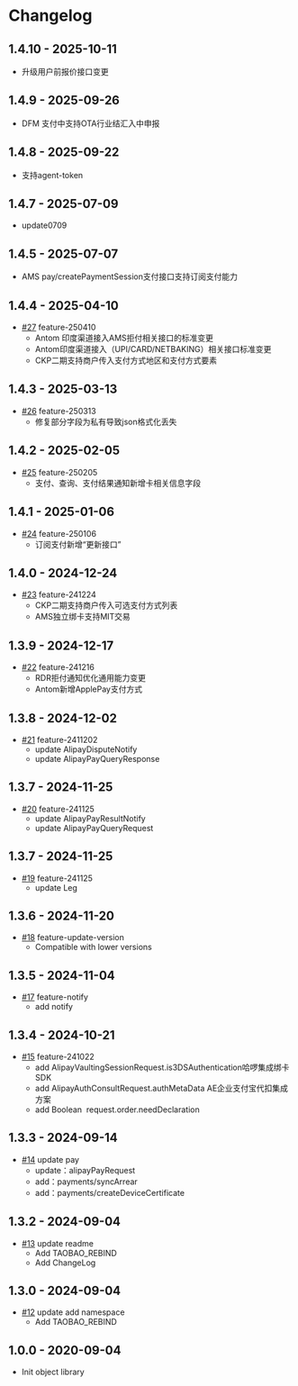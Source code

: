# Changelog


## 1.4.10 - 2025-10-11
- 升级用户前报价接口变更

## 1.4.9 - 2025-09-26
- DFM 支付中支持OTA行业结汇入中申报

## 1.4.8 - 2025-09-22
- 支持agent-token

## 1.4.7 - 2025-07-09
- update0709

## 1.4.5 - 2025-07-07
  - AMS pay/createPaymentSession支付接口支持订阅支付能力

## 1.4.4 - 2025-04-10
* [#27](https://github.com/alipay/global-open-sdk-php/pull/25) feature-250410 
  - Antom 印度渠道接入AMS拒付相关接口的标准变更 
  - Antom印度渠道接入（UPI/CARD/NETBAKING）相关接口标准变更 
  - CKP二期支持商户传入支付方式地区和支付方式要素

## 1.4.3 - 2025-03-13
* [#26](https://github.com/alipay/global-open-sdk-php/pull/25) feature-250313
  - 修复部分字段为私有导致json格式化丢失

## 1.4.2 - 2025-02-05
* [#25](https://github.com/alipay/global-open-sdk-php/pull/25) feature-250205
  - 支付、查询、支付结果通知新增卡相关信息字段

## 1.4.1 - 2025-01-06
* [#24](https://github.com/alipay/global-open-sdk-php/pull/24) feature-250106
  - 订阅支付新增“更新接口”

## 1.4.0 - 2024-12-24
* [#23](https://github.com/alipay/global-open-sdk-php/pull/23) feature-241224
  - CKP二期支持商户传入可选支付方式列表
  - AMS独立绑卡支持MIT交易

## 1.3.9 - 2024-12-17
* [#22](https://github.com/alipay/global-open-sdk-php/pull/22) feature-241216
  - RDR拒付通知优化通用能力变更
  - Antom新增ApplePay支付方式

## 1.3.8 - 2024-12-02
* [#21](https://github.com/alipay/global-open-sdk-php/pull/21) feature-2411202
  - update AlipayDisputeNotify
  - update AlipayPayQueryResponse


## 1.3.7 - 2024-11-25
* [#20](https://github.com/alipay/global-open-sdk-php/pull/20) feature-241125
  - update AlipayPayResultNotify
  - update AlipayPayQueryRequest

## 1.3.7 - 2024-11-25
* [#19](https://github.com/alipay/global-open-sdk-php/pull/19) feature-241125
  - update Leg

## 1.3.6 - 2024-11-20
* [#18](https://github.com/alipay/global-open-sdk-php/pull/18) feature-update-version
  - Compatible with lower versions

## 1.3.5 - 2024-11-04
* [#17](https://github.com/alipay/global-open-sdk-php/pull/17) feature-notify
  - add notify

## 1.3.4 - 2024-10-21
* [#15](https://github.com/alipay/global-open-sdk-php/pull/15) feature-241022
  - add AlipayVaultingSessionRequest.is3DSAuthentication哈啰集成绑卡SDK
  - add AlipayAuthConsultRequest.authMetaData AE企业支付宝代扣集成方案
  - add Boolean  request.order.needDeclaration

## 1.3.3 - 2024-09-14
* [#14](https://github.com/alipay/global-open-sdk-php/pull/14)  update pay
  * update：alipayPayRequest 
  * add：payments/syncArrear 
  * add：payments/createDeviceCertificate

## 1.3.2 - 2024-09-04
* [#13](https://github.com/alipay/global-open-sdk-php/pull/13)  update readme
   * Add TAOBAO_REBIND
   * Add ChangeLog

## 1.3.0 - 2024-09-04
* [#12](https://github.com/alipay/global-open-sdk-php/pull/12)  update add namespace
   * Add TAOBAO_REBIND

## 1.0.0 - 2020-09-04
*  Init object library

